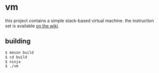 # vm

this project contains a simple stack-based virtual machine. the instruction set is available
[on the wiki](https://github.com/swissChili/vm/wiki/Instructions).


## building

```sh
$ meson build
$ cd build
$ ninja
$ ./vm
```
